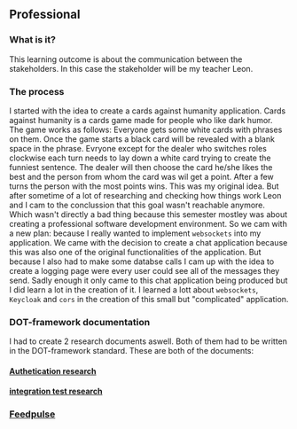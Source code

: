 ## Professional
### What is it?
This learning outcome is about the communication between the stakeholders. In this case the stakeholder will be my teacher Leon.

### The process
I started with the idea to create a cards against humanity application. Cards against humanity is a cards game made for people who like dark humor. The game works as follows: Everyone gets some white cards with phrases on them. Once the game starts a black card will be revealed with a blank space in the phrase. Evryone except for the dealer who switches roles clockwise each turn needs to lay down a white card trying to create the funniest sentence. The dealer will then choose the card he/she likes the best and the person from whom the card was wil get a point. After a few turns the person with the most points wins. This was my original idea. But after sometime of a lot of researching and checking how things work Leon and I cam to the conclussion that this goal wasn't reachable anymore. Which wasn't directly a bad thing because this semester mostley was about creating a professional software development environment. So we cam with a new plan: because I really wanted to implement `websockets` into my application. We came with the decision to create a chat application because this was also one of the original functionalities of the application. But because I also had to make some databse calls I cam up with the idea to create a logging page were every user could see all of the messages they send. Sadly enough it only came to this chat application being produced but I did learn a lot in the creation of it. I learned a lott about `websockets`, `Keycloak` and `cors` in the creation of this small but "complicated" application.

### DOT-framework documentation
I had to create 2 research documents aswell. Both of them had to be written in the DOT-framework standard. These are both of the documents:
#### [Authetication research](../Individual-project/Documentation/Authentication-research.pdf)
#### [integration test research](../Individual-project/Documentation/Integration-test-research.pdf)

### [Feedpulse](../Individual-project/Documentation/Feedpulse-semester-3.pdf)
